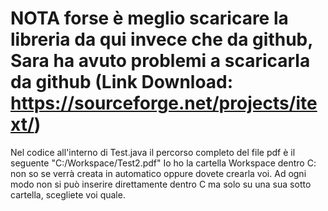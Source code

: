 # NOTA forse è meglio scaricare la libreria da qui invece che da github, Sara ha avuto problemi a scaricarla da github (Link Download: https://sourceforge.net/projects/itext/)
Nel codice all'interno di Test.java il percorso completo del file pdf è il seguente
"C:/Workspace/Test2.pdf"
Io ho la cartella Workspace dentro C: non so se verrà creata in automatico oppure dovete crearla voi.
Ad ogni modo non si può inserire direttamente dentro C ma solo su una sua sotto cartella, scegliete voi quale.
